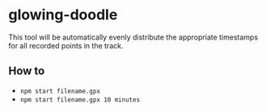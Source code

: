 # glowing-doodle
This tool will be automatically evenly distribute the appropriate timestamps for all recorded points in the track.

## How to
- `npm start filename.gpx`
- `npm start filename.gpx 10 minutes`
